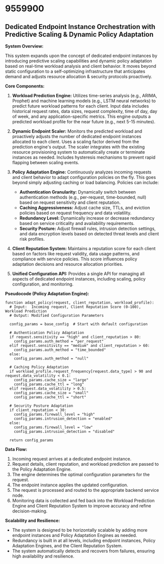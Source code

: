 # 9559900

## Dedicated Endpoint Instance Orchestration with Predictive Scaling & Dynamic Policy Adaptation

**System Overview:**

This system expands upon the concept of dedicated endpoint instances by introducing predictive scaling capabilities and dynamic policy adaptation based on real-time workload analysis and client behavior. It moves beyond static configuration to a self-optimizing infrastructure that anticipates demand and adjusts resource allocation & security protocols proactively.

**Core Components:**

1.  **Workload Prediction Engine:** Utilizes time-series analysis (e.g., ARIMA, Prophet) and machine learning models (e.g., LSTM neural networks) to predict future workload patterns for each client. Input data includes historical request rates, data sizes, request complexity, time of day, day of week, and any application-specific metrics. This engine outputs a predicted workload profile for the near future (e.g., next 5-15 minutes).

2.  **Dynamic Endpoint Scaler:** Monitors the predicted workload and proactively adjusts the number of dedicated endpoint instances allocated to each client. Uses a scaling factor derived from the prediction engine's output.  The scaler integrates with the existing resource provisioning system to automatically create or terminate instances as needed.  Includes hysteresis mechanisms to prevent rapid flapping between scaling events.

3.  **Policy Adaptation Engine:**  Continuously analyzes incoming requests and client behavior to adapt configuration policies on the fly. This goes beyond simply adjusting caching or load balancing. Policies can include:
    *   **Authentication Granularity:**  Dynamically switch between authentication methods (e.g., per-request, time-bounded, null) based on request sensitivity and client reputation.
    *   **Caching Aggressiveness:** Adjust cache size, TTLs, and eviction policies based on request frequency and data volatility.
    *   **Redundancy Level:** Dynamically increase or decrease redundancy based on service criticality and availability requirements.
    *   **Security Posture:** Adjust firewall rules, intrusion detection settings, and data encryption levels based on detected threat levels and client risk profiles.

4.  **Client Reputation System:**  Maintains a reputation score for each client based on factors like request validity, data usage patterns, and compliance with service policies.  This score influences policy adaptation decisions and resource allocation priorities.

5.  **Unified Configuration API:**  Provides a single API for managing all aspects of dedicated endpoint instances, including scaling, policy configuration, and monitoring.

**Pseudocode (Policy Adaptation Engine):**

```
function adapt_policy(request, client_reputation, workload_profile):
  # Input:  Incoming request, Client Reputation Score (0-100), Workload Prediction
  # Output: Modified Configuration Parameters

  config_params = base_config  # Start with default configuration

  # Authentication Policy Adaptation
  if request.sensitivity == "high" and client_reputation > 80:
    config_params.auth_method = "per_request"
  elif request.sensitivity == "medium" and client_reputation > 60:
    config_params.auth_method = "time_bounded"
  else:
    config_params.auth_method = "null"

  # Caching Policy Adaptation
  if workload_profile.request_frequency[request.data_type] > 90 and request.data_volatility < 0.1:
    config_params.cache_size = "large"
    config_params.cache_ttl = "long"
  elif request.data_volatility > 0.5:
    config_params.cache_size = "small"
    config_params.cache_ttl = "short"

  # Security Posture Adaptation
  if client_reputation < 30:
    config_params.firewall_level = "high"
    config_params.intrusion_detection = "enabled"
  else:
    config_params.firewall_level = "low"
    config_params.intrusion_detection = "disabled"

  return config_params
```

**Data Flow:**

1.  Incoming request arrives at a dedicated endpoint instance.
2.  Request details, client reputation, and workload prediction are passed to the Policy Adaptation Engine.
3.  The engine determines the optimal configuration parameters for the request.
4.  The endpoint instance applies the updated configuration.
5.  The request is processed and routed to the appropriate backend service node.
6.  Monitoring data is collected and fed back into the Workload Prediction Engine and Client Reputation System to improve accuracy and refine decision-making.

**Scalability and Resilience:**

*   The system is designed to be horizontally scalable by adding more endpoint instances and Policy Adaptation Engines as needed.
*   Redundancy is built in at all levels, including endpoint instances, Policy Adaptation Engines, and the Client Reputation System.
*   The system automatically detects and recovers from failures, ensuring high availability and resilience.